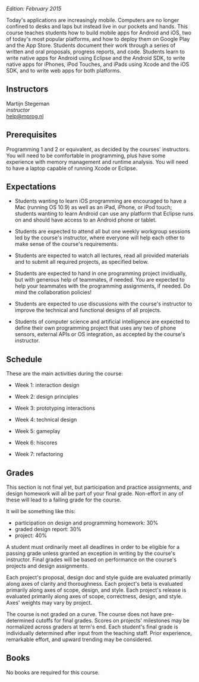 *Edition: February 2015*

Today's applications are increasingly mobile. Computers are no longer confined
to desks and laps but instead live in our pockets and hands. This course
teaches students how to build mobile apps for Android and iOS, two of today's
most popular platforms, and how to deploy them on Google Play and the App
Store. Students document their work through a series of written and oral
proposals, progress reports, and code. Students learn to write native apps for Android using Eclipse and the Android SDK, to write native apps for iPhones, iPod Touches, and iPads using Xcode and the iOS SDK, and to write web apps for both platforms.

## Instructors

Martijn Stegeman  
*instructor*  
<help@mprog.nl>

## Prerequisites

Programming 1 and 2 or equivalent, as decided by the courses' instructors. You
will need to be comfortable in programming, plus have some experience with
memory management and runtime analysis. You will need to have a laptop capable
of running Xcode or Eclipse.

## Expectations

* Students wanting to learn iOS programming are encouraged to have a Mac
  (running OS 10.9) as well as an iPad, iPhone, or iPod touch; students
  wanting to learn Android can use any platform that Eclipse runs on and should
  have access to an Android phone or tablet.

* Students are expected to attend all but one weekly workgroup sessions led by
  the course's instructor, where everyone will help each other to make sense of
  the course's requirements.

* Students are expected to watch all lectures, read all provided materials and
  to submit all required projects, as specified below.
  
* Students are expected to hand in one programming project invidiually, but
  with generous help of teammates, if needed. You are expected to help your
  teammates with the programming assignments, if needed. Do mind the
  collaboration policies!

* Students are expected to use discussions with the course's instructor to
  improve the technical and functional designs of all projects.

* Students of computer science and artificial intelligence are expected to
  define their own programming project that uses any two of phone sensors,
  external APIs or OS integration, as accepted by the course's instructor.

## Schedule

These are the main activities during the course:

* Week 1: interaction design

* Week 2: design principles

* Week 3: prototyping interactions

* Week 4: technical design

* Week 5: gameplay

* Week 6: hiscores

* Week 7: refactoring

## Grades

This section is not final yet, but participation and practice assignments, and design homework will all be part of your final grade. Non-effort in any of these will lead to a failing grade for the course.

It will be something like this:

- participation on design and programming homework: 30%
- graded design report: 30%
- project: 40%

A student must ordinarily meet all deadlines in order to be eligible for a
passing grade unless granted an exception in writing by the course's
instructor. Final grades will be based on performance on the course's
projects and design assignments.

Each project's proposal, design doc and style guide are evaluated primarily
along axes of clarity and thoroughness. Each project's beta is evaluated
primarily along axes of scope, design, and style. Each project's release is
evaluated primarily along axes of scope, correctness, design, and style. Axes'
weights may vary by project.

The course is not graded on a curve. The course does not have pre-determined
cutoffs for final grades. Scores on projects' milestones may be normalized
across graders at term's end. Each student's final grade is individually
determined after input from the teaching staff. Prior experience, remarkable
effort, and upward trending may be considered.

## Books

No books are required for this course.
